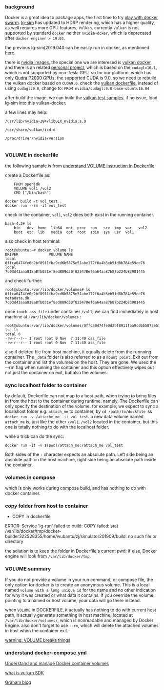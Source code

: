 
### background 

Docker is a great idea to package apps, the first time to try [play with docker swarm](https://zjli2013.github.io/2019/07/12/play-with-Docker-swarm-compose/). [lg-sim](https://github.com/lgsvl/simulator) has updated to HDRP rendering, which has a higher quality, as well requires more GPU features, `Vulkan`. currently `Vulkan` is not supported by standard `docker` neither `nvidia-dcker`, which is deprecated after `docker enginer > 19.03`. 

the previous lg-sim(2019.040 can be easily run in docker, as mentioned [here](https://github.com/lgsvl/simulator/issues/222).

there is [nvidia images](https://gitlab.com/nvidia/container-images),  the special one we are interesed is [vulkan docker](https://gitlab.com/nvidia/container-images/vulkan), and there is an related [personal project](https://github.com/edowson/docker-nvidia-vulkan), which is based on the `cudagl=10.1`, which is not supported by non-Tesla GPU. so for our platform, which has only [Qudra P2000 GPUs](https://developer.nvidia.com/cuda-gpus), the supported CUDA is 9.0, so we need to rebuild the vulkan docker based on `CUDA9.0`. check the [vulkan dockerfile](https://gitlab.com/nvidia/container-images/vulkan/blob/master/Dockerfile), instead of using `cudagl:9.0`, change to: `FROM nvidia/cudagl:9.0-base-ubuntu16.04`

after build the image, we can build the [vulkan test samples](https://gitlab.com/nvidia/container-images/samples/tree/master/vulkan/ubuntu16.04). if no issue, load lg-sim into this vulkan-docker.


a few lines may help:

```
/usr/lib/nvidia-384/libGLX_nvidia.s.0 

/usr/share/vulkan/icd.d

/proc/driver/nvidia/version 


```


### VOLUME in dockerfile

the following sample is from [understand VOLUME instruction in Dockerfile](https://stackoverflow.com/questions/41935435/understanding-volume-instruction-in-dockerfile)

create a Dockerfile as: 

```
	FROM openjdk
	VOLUME vol1 /vol2
	CMD ["/bin/bash"]
```


```
docker build -t vol_test . 
docker run --rm -it vol_test 
```


check in the container, `vol1`, `vol2` does both exist in the running container.

```
bash-4.2# ls 
	bin   dev  home  lib64	mnt  proc  run	 srv  tmp  var	 vol2
	boot  etc  lib	 media	opt  root  sbin  sys  usr  vol1
```



also check in host terminal:

``` 
root@ubuntu:~# docker volume ls 
DRIVER              VOLUME NAME
local               0ffca0474fe0d2bf8911fba9cd6b5875e51abe172f6a4b3eb5fd8b784e59ee76
local               7c03d43aaa018a8fb031ef8ed809d30f025478ef6a64aa87b87b224b83901445

```

and check further: 

```
root@ubuntu:/var/lib/docker/volumes# ls 
0ffca0474fe0d2bf8911fba9cd6b5875e51abe172f6a4b3eb5fd8b784e59ee76  metadata.db
7c03d43aaa018a8fb031ef8ed809d30f025478ef6a64aa87b87b224b83901445
```

once `touch ass_file` under container `/vol1`, we can find immediately in host machine at `/var/lib/docker/volumes` :
 
```
root@ubuntu:/var/lib/docker/volumes/0ffca0474fe0d2bf8911fba9cd6b5875e51abe172f6a4b3eb5fd8b784e59ee76/_data# ls -lt 
total 0
-rw-r--r-- 1 root root 0 Nov  7 11:40 css_file
-rw-r--r-- 1 root root 0 Nov  7 11:40 ass_file

```

also if deleted file from host machine, it equally delete from the runnning container. The `_data` folder is also referred to as a `mount point`.  Exit out from the container and list the volumes on the host. They are gone. We used the --rm flag when running the container and this option effectively wipes out not just the container on exit, but also the volumes.


### sync localhost folder to container 

by default, Dockerfile can not map to a host path, when trying to bring files in from the host to the container during runtime. namely, The Dockerfile can only specify the destination of the volume.  for example, we expect to sync a localshost folder e.g. `attach_me` to container, by `cd /path/to/dockfile && docker run -v /attache_me -it vol_test`. a new data volume named `attach_me` is, just like the other `/vol1`, `/vol2` located in the container, but this one is totally nothing to do with the localhost folder. 


while a trick can do the sync:

```
docker run -it -v $(pwd)/attach_me:/attach_me vol_test
```

Both sides of the `:` character expects an absolute path. Left side being an absolute path on the host machine, right side being an absolute path inside the container.


### volumes in compose

which is only works during compose build, and has nothing to do with docker container.


### copy folder from host to container 

* COPY in dockerfile

ERROR: Service 'lg-run' failed to build: COPY failed: stat /var/lib/docker/tmp/docker-builder322528355/home/wubantu/zj/simulator201909/build: no such file or directory

the solution is to keep the folder in Dockerfile's current pwd; if else, Docker engine will look from `/var/lib/docker/tmp`.


### VOLUME summary

If you do not provide a volume in your run command, or compose file, the only option for docker is to create an anonymous volume. This is a local named `volume with a long unique id` for the name and no other indication for why it was created or what data it contains. If you override the volume, pointing to a named or host volume, your data will go there instead.

when `VOLUME` in DOCKERFILE, it actually has nothing to do with current host path, it actually generate something in host machine, located at `/var/lib/docker/volumes/`, which is nonreadable and managed by Docker Engine. also don't forget to use `--rm`, which will delete the attached volumes in host when the container exit.


[warning: VOLUME breaks things](https://stackoverflow.com/questions/41935435/understanding-volume-instruction-in-dockerfile)







### understand docker-compose.yml


[Understand and manage Docker container volumes](https://www.ionos.com/community/server-cloud-infrastructure/docker/understanding-and-managing-docker-container-volumes/)

[what is vulkan SDK](https://www.lunarg.com/vulkan-sdk/)

[Graham blog](https://www.wihlidal.com/blog/graphics/2019-05-28-vk-rust-ray-tracing-hlsl/)




